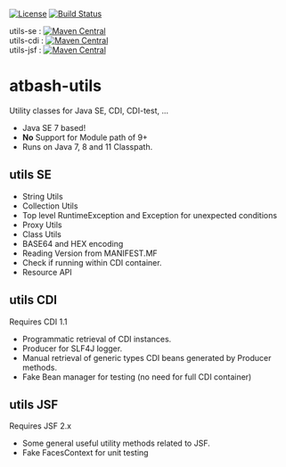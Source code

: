 [![License](https://img.shields.io/:license-Apache2-blue.svg)](http://www.apache.org/licenses/LICENSE-2.0)
[![Build Status](https://travis-ci.org/atbashEE/atbash-utils.svg?branch=master)](https://github.com/atbashEE/atbash-utils)

utils-se : [![Maven Central](https://maven-badges.herokuapp.com/maven-central/be.atbash.utils/utils-se/badge.svg)](https://maven-badges.herokuapp.com/maven-central/be.atbash.utils/utils-se)  
utils-cdi : [![Maven Central](https://maven-badges.herokuapp.com/maven-central/be.atbash.utils/utils-cdi/badge.svg)](https://maven-badges.herokuapp.com/maven-central/be.atbash.utils/utils-cdi)  
utils-jsf : [![Maven Central](https://maven-badges.herokuapp.com/maven-central/be.atbash.utils/utils-jsf/badge.svg)](https://maven-badges.herokuapp.com/maven-central/be.atbash.utils/utils-jsf)

# atbash-utils
Utility classes for Java SE, CDI, CDI-test, ...

* Java SE 7 based!
* **No** Support for Module path of 9+ 
* Runs on Java 7, 8 and 11 Classpath.

## utils SE

* String Utils
* Collection Utils
* Top level RuntimeException and Exception for unexpected conditions
* Proxy Utils
* Class Utils
* BASE64 and HEX encoding
* Reading Version from MANIFEST.MF
* Check if running within CDI container.
* Resource API

## utils CDI

Requires CDI 1.1

* Programmatic retrieval of CDI instances.
* Producer for SLF4J logger.
* Manual retrieval of generic types CDI beans generated by Producer methods. 
* Fake Bean manager for testing (no need for full CDI container)

## utils JSF

Requires JSF 2.x

* Some general useful utility methods related to JSF.
* Fake FacesContext for unit testing
